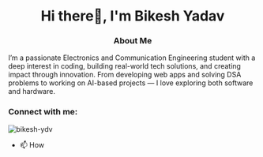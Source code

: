 <h1 align="center">Hi there👋, I'm Bikesh Yadav</h1>
<h3 align="center">About Me</h3>

<p>I’m a passionate Electronics and Communication Engineering student with a deep interest in coding, building real-world tech solutions, and creating impact through innovation. From developing web apps and solving DSA problems to working on AI-based projects — I love exploring both software and hardware.</p>

<h3 align="left">Connect with me:</h3>
<p align="left">
</p>

<p><img align="center" src="https://github-readme-stats.vercel.app/api/top-langs?username=bikesh-ydv&show_icons=true&locale=en&layout=compact" alt="bikesh-ydv" /></p>

- 📫 How 
